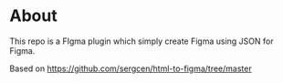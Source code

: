 # About

This repo is a FIgma plugin which simply create Figma using JSON for Figma.

Based on https://github.com/sergcen/html-to-figma/tree/master
